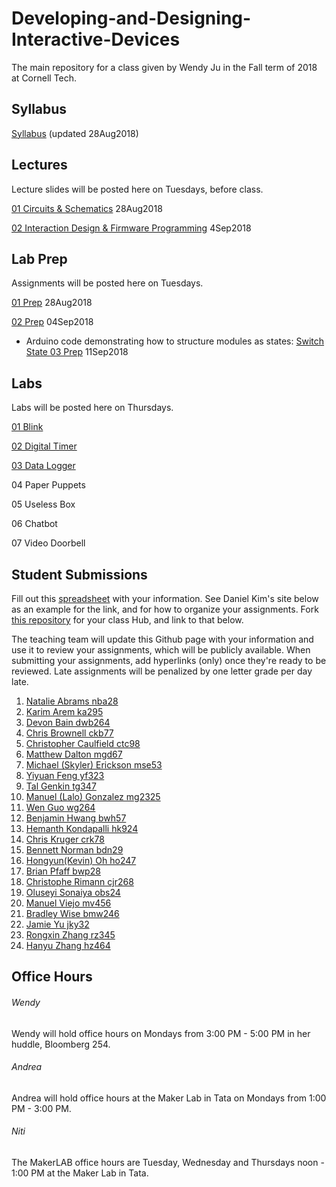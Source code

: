 # Developing-and-Designing-Interactive-Devices
The main repository for a class given by Wendy Ju in the Fall term of 2018 at Cornell Tech.

## Syllabus
[Syllabus](https://github.com/FAR-Lab/Developing-and-Designing-Interactive-Devices/blob/2018Fall/Syllabus_Fall18.pdf) (updated 28Aug2018)

## Lectures
Lecture slides will be posted here on Tuesdays, before class.

[01 Circuits & Schematics](https://github.com/FAR-Lab/Developing-and-Designing-Interactive-Devices/blob/2018Fall/Slides/01%20Circuits%20%26%20Schematics.pdf) 28Aug2018

[02 Interaction Design & Firmware Programming](https://github.com/FAR-Lab/Developing-and-Designing-Interactive-Devices/blob/2018Fall/Slides/02%20Interaction%20Design%20Firmware%20Programming.key.pdf) 4Sep2018

## Lab Prep 
Assignments will be posted here on Tuesdays.

[01 Prep](https://github.com/FAR-Lab/Developing-and-Designing-Interactive-Devices/wiki/preLab-01) 28Aug2018

[02 Prep](https://github.com/FAR-Lab/Developing-and-Designing-Interactive-Devices/wiki/preLab-02) 04Sep2018
  * Arduino code demonstrating how to structure modules as states: [Switch State ](https://github.com/FAR-Lab/Developing-and-Designing-Interactive-Devices/blob/docs/switchState.zip)
[03 Prep](https://github.com/FAR-Lab/Developing-and-Designing-Interactive-Devices/wiki/preLab-03) 11Sep2018
<!--04 Prep 18Sep2018
05 Prep 25Sep2018
06 Prep 02Oct2018 (Not due until 11Oct2018)
07 Prep 16Oct2018 -->

## Labs
Labs will be posted here on Thursdays.

[01 Blink](https://github.com/FAR-Lab/Developing-and-Designing-Interactive-Devices/wiki/Lab-01)
<!---1. [Lab #1](https://github.com/FAR-Lab/Developing-and-Designing-Interactive-Devices/wiki/Lab-%231)-->
[02 Digital Timer](https://github.com/FAR-Lab/Developing-and-Designing-Interactive-Devices/wiki/Lab-02)

[03 Data Logger](https://github.com/FAR-Lab/Developing-and-Designing-Interactive-Devices/wiki/Lab-03)

04 Paper Puppets

05 Useless Box

06 Chatbot

07 Video Doorbell

<!---%3. [Lab #3](https://github.com/FAR-Lab/Developing-and-Designing-Interactive-Devices/wiki/Lab3-Laser-Cutting-and-3d-Printing)
%4. [Lab #4](https://github.com/FAR-Lab/Developing-and-Designing-Interactive-Devices/wiki/Lab-%234)-->

## Student Submissions
Fill out this [spreadsheet](https://docs.google.com/spreadsheets/d/1jj1k6TqVeYlY_HoPcCLTnNt2-maIJkDGyz53OstApOA/edit#gid=0) with your information. See Daniel Kim's site below as an example for the link, and for how to organize your assignments. Fork [this repository](https://github.com/FAR-Lab/Interactive-Lab-Hub) for your class Hub, and link to that below.

The teaching team will update this Github page with your information and use it to review your assignments, which will be publicly available. When submitting your assignments, add hyperlinks (only) once they're ready to be reviewed. Late assignments will be penalized by one letter grade per day late.

1.	[	Natalie	Abrams	nba28	](	https://github.com/nabrams/interactive	)
1.	[	Karim	Arem	ka295	](	https://github.com/wario123/Interactive-Devices	)
1.	[	Devon	Bain	dwb264	](	https://github.com/dwb264/interactive-devices	)
1.	[	Chris	Brownell	ckb77	](	https://github.com/chrisbrownell/interactive	)
1.	[	Christopher	Caulfield	ctc98	](	https://github.com/ctcaulfield/Interactive-Lab-Hub	)
1.	[	Matthew	Dalton	mgd67	](	https://github.com/MattD18/Interactive-Lab-Hub	)
1.	[	Michael (Skyler)	Erickson	mse53	](	https://github.com/skyler1253/Interactive-Lab-Hub	)
1.	[	Yiyuan	Feng	yf323	](	https://github.com/Yiyuan7/Interactive-Lab-Hub	)
1.	[	Tal	Genkin	tg347	](	https://github.com/TalGenkin/Interactive--Device-Design	)
1.	[	Manuel (Lalo)	Gonzalez	mg2325	](	https://github.com/lalogf/designing-interactive-devices	)
1.	[	Wen	Guo	wg264	](	https://github.com/gw3218/Interactive-Lab-Hub	)
1.	[	Benjamin	Hwang	bwh57	](	https://github.com/bhwan1118/Interactive-Lab-Hub	)
1.	[	Hemanth	Kondapalli	hk924	](	https://github.com/hemanthk92/Interactive-Lab-Hub	)
1.	[	Chris	Kruger	crk78	](	https://github.com/ckruger0/Interactive-Lab-Hub	)
1.	[	Bennett	Norman	bdn29	](	https://github.com/bendnorman/Developing-and-Designing-Interactive-Devices-Hub	)
1.	[	Hongyun(Kevin)	Oh	ho247	](	https://github.com/contactkoh/interactive/	)
1.	[	Brian	Pfaff	bwp28	](	https://github.com/bripfaff/Interactive-Devices	)
1.	[	Christophe	Rimann	cjr268	](	https://github.com/infobiac/Interactive-Lab-Hub	)
1.	[	Oluseyi	Sonaiya	obs24	](	https://github.com/oluseyi/CT-InteractiveDevices	)
1.	[	Manuel	Viejo	mv456	](	https://github.com/mviejo33/Interactive-Lab-Hub	)
1.	[	Bradley	Wise	bmw246	](	https://github.com/bmwise14/Interactive-Lab-Hub	)
1.	[	Jamie	Yu	jky32	](	https://github.com/jamiekimyu/Interactive-Lab-Hub	)
1.	[	Rongxin	Zhang	rz345	](	https://github.com/RongxinZhang/interactive-device	)
1.	[	Hanyu 	Zhang	hz464	](	https://github.com/PGhzhang/Interactive-Lab-Hub	)


## Office Hours
###### Wendy
Wendy will hold office hours on Mondays from 3:00 PM - 5:00 PM in her huddle, Bloomberg 254. 

###### Andrea
Andrea will hold office hours at the Maker Lab in Tata on Mondays from 1:00 PM - 3:00 PM. 

###### Niti
The MakerLAB office hours are Tuesday, Wednesday and Thursdays noon - 1:00 PM at the Maker Lab in Tata. 

